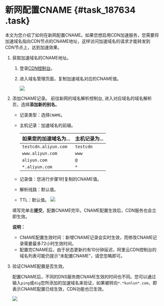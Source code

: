 # 新网配置CNAME {#task_187634 .task}

本文为您介绍了如何在新网配置CNAME。如果您想启用CDN加速服务，您需要将加速域名指向CDN节点的CNAME地址，这样访问加速域名的请求才能转发到CDN节点上，达到加速效果。

1.  获取加速域名的CNAME地址。 
    1.  登录[CDN控制台](https://cdnnext.console.aliyun.com/overview)。
    2.  进入域名管理页面，复制加速域名对应的CNAME值。 

        ![](http://static-aliyun-doc.oss-cn-hangzhou.aliyuncs.com/assets/img/5113/155917899845282_zh-CN.png)

2.  添加CNAME记录。 前往新网的域名解析控制台, 进入对应域名的域名解析页，选择**添加新的别名**。

    -   记录类型：选择`CNAME`。
    -   主机记录：加速域名的前缀。

        |如果您的加速域名为...|主机记录为...|
        |:-----------|:-------|
        |`testcdn.aliyun.com`|`testcdn`|
        |`www.aliyun.com`|`www`|
        |`aliyun.com`|`@`|
        |`*.aliyun.com`|`*`|

    -   记录值：您进行步骤1时复制的CNAME值。
    -   解析线路：默认值。
    -   TTL：默认值。
    ![](http://static-aliyun-doc.oss-cn-hangzhou.aliyuncs.com/assets/img/5115/155917899845324_zh-CN.png)

    填写完单击**提交**，配置CNAME完毕。CNAME配置生效后，CDN服务也会立即生效。

    **说明：** 

    -   CNAME配置生效时间：新增CNAME记录会实时生效，而修改CNAME记录需要最多72小时生效时间。
    -   配置完CNAME后，由于状态更新约有10分钟延迟，阿里云CDN控制台的域名列表可能仍提示“未配置CNAME”，请您忽略即可。
3.  验证CNAME配置是否生效。 

    配置CNAME后，不同的DNS服务商CNAME生效的时间也不同。您可以通过输入`ping`或`dig`您所添加的加速域名来验证，如果被转向`*.*kunlun*.com`，即表示CNAME配置已经生效，CDN功能也已生效。

    ![](http://static-aliyun-doc.oss-cn-hangzhou.aliyuncs.com/assets/img/5114/155917899845299_zh-CN.png)


